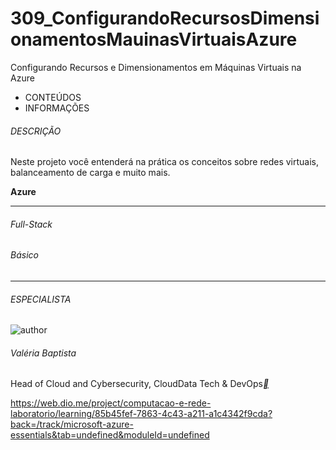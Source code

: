# 309_ConfigurandoRecursosDimensionamentosMauinasVirtuaisAzure
Configurando Recursos e Dimensionamentos em Máquinas Virtuais na Azure



- CONTEÚDOS
- INFORMAÇÕES

###### DESCRIÇÃO

Neste projeto você entenderá na prática os conceitos sobre redes virtuais, balanceamento de carga e muito mais.

**Azure**

------

###### Full-Stack

###### Básico

------

###### ESPECIALISTA

![author](https://hermes.dio.me/users/author/photos/2e32d816-c681-49ef-8637-213cc75b26d1.jpeg)

###### Valéria Baptista

Head of Cloud and Cybersecurity, CloudData Tech & DevOps[**](https://www.linkedin.com/in/valeriabaptista/)



https://web.dio.me/project/computacao-e-rede-laboratorio/learning/85b45fef-7863-4c43-a211-a1c4342f9cda?back=/track/microsoft-azure-essentials&tab=undefined&moduleId=undefined





